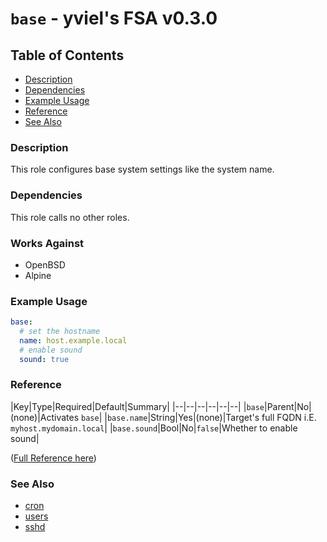 # `base` - yviel's FSA v0.3.0

## Table of Contents
 - [Description](#description)
 - [Dependencies](#dependencies)
 - [Example Usage](#example-usage)
 - [Reference](#reference)
 - [See Also](#see-also)

### Description
This role configures base system settings like the system name.

### Dependencies
This role calls no other roles.

### Works Against
- OpenBSD
- Alpine

### Example Usage
```yaml
base:
  # set the hostname
  name: host.example.local
  # enable sound
  sound: true
```

### Reference
|Key|Type|Required|Default|Summary|
|--|--|--|--|--|--|
|`base`|Parent|No|(none)|Activates `base`|
|`base.name`|String|Yes|(none)|Target's full FQDN i.E. `myhost.mydomain.local`|
|`base.sound`|Bool|No|`false`|Whether to enable sound|

([Full Reference here](../../docs/REFERENCE.md))

### See Also
 - [cron](../cron)
 - [users](../users)
 - [sshd](../sshd)
